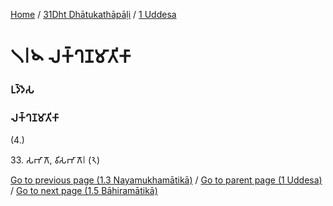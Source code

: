 
[Home](/) / [31Dht Dhātukathāpāḷi](../../31Dht.md) / [1 Uddesa](../1.md)

# 𑁧𑁇𑁪 𑀮𑀓𑁆𑀔𑀡𑀫𑀸𑀢𑀺𑀓𑀸

### 𑀉𑀤𑁆𑀤𑁂𑀲

### 𑀮𑀓𑁆𑀔𑀡𑀫𑀸𑀢𑀺𑀓𑀸

(4.)

33\. 𑀲𑀪𑀸𑀕𑁄, 𑀯𑀺𑀲𑀪𑀸𑀕𑁄𑁇 (𑁨)

[Go to previous page (1.3 Nayamukhamātikā)](1.3.md) / [Go to parent page (1 Uddesa)](../1.md) / [Go to next page (1.5 Bāhiramātikā)](1.5.md)


